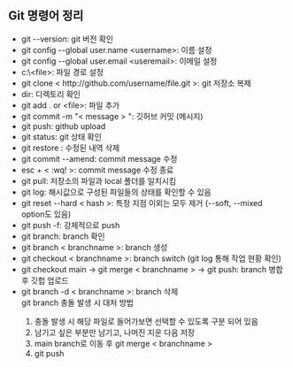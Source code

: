 <h2> Git 명령어 정리 </h2>
  <ul>
    <li>git --version: git 버전 확인</li>
    <li>git config --global user.name &ltusername&gt: 이름 설정</li>
    <li>git config --global user.email &ltuseremail&gt: 이메일 설정</li>
    <li>c:\&ltfile&gt: 파일 경로 설정</li>
    <li>git clone &lt http://github.com/username/file.git &gt: git 저장소 복제</li>
    <li>dir: 디렉토리 확인</li>
    <li>git add . or &ltfile&gt: 파일 추가</li>
    <li>git commit -m "&lt message &gt ": 깃허브 커밋 (메시지)</li>
    <li>git push: github upload</li>
    <li>git status: git 상태 확인</li>
    <li>git restore <file>: 수정된 내역 삭제 </li>
    <li>git commit --amend: commit message 수정</li>
    <li>esc + &lt :wq! &gt: commit message 수정 종료</li>
    <li>git pull: 저장소의 파일과 local 폴더를 일치시킴</li>
    <li>git log: 해시값으로 구성된 파일들의 상태를 확인할 수 있음</li>
    <li>git reset --hard &lt hash &gt: 특정 지점 이외는 모두 제거 (--soft, --mixed option도 있음)</li>
    <li>git push -f: 강제적으로 push</li>
    <li>git branch: branch 확인</li>
    <li>git branch &lt branchname &gt: branch 생성</li>
    <li>git checkout &lt branchname &gt: branch switch (git log 통해 작업 현황 확인)</li>
    <li>git checkout main -> git merge &lt branchname &gt -> git push: branch 병합 후 깃헙 업로드 </li>
    <li>git branch -d &lt branchname &gt: branch 삭제</li>
  <div>
    git branch 충돌 발생 시 대처 방법
    <ol>
      <li>충돌 발생 시 해당 파일로 들어가보면 선택할 수 있도록 구분 되어 있음</li>
      <li>남기고 싶은 부분만 남기고, 나머진 지운 다음 저장</li>
      <li>main branch로 이동 후 git merge &lt branchname &gt</li>
      <li>git push</li>
    </ol>
  </div>
  </ul>
